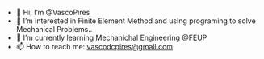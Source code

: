 - 👋 Hi, I’m @VascoPires
- 👀 I’m interested in Finite Element Method and using programing to solve Mechanical Problems..
- 🌱 I’m currently learning Mechanichal Engineering @FEUP
- 📫 How to reach me: vascodcpires@gmail.com

<!---
VascoPires/VascoPires is a ✨ special ✨ repository because its `README.md` (this file) appears on your GitHub profile.
You can click the Preview link to take a look at your changes.
--->
